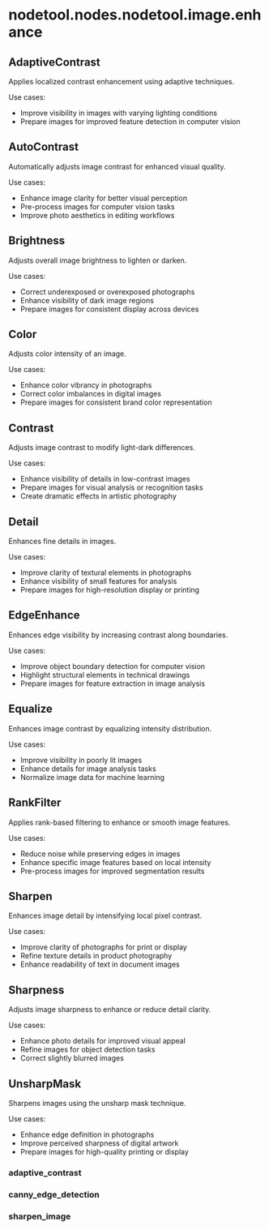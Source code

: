 # nodetool.nodes.nodetool.image.enhance

## AdaptiveContrast

Applies localized contrast enhancement using adaptive techniques.

Use cases:
- Improve visibility in images with varying lighting conditions
- Prepare images for improved feature detection in computer vision

## AutoContrast

Automatically adjusts image contrast for enhanced visual quality.

Use cases:
- Enhance image clarity for better visual perception
- Pre-process images for computer vision tasks
- Improve photo aesthetics in editing workflows

## Brightness

Adjusts overall image brightness to lighten or darken.

Use cases:
- Correct underexposed or overexposed photographs
- Enhance visibility of dark image regions
- Prepare images for consistent display across devices

## Color

Adjusts color intensity of an image.

Use cases:
- Enhance color vibrancy in photographs
- Correct color imbalances in digital images
- Prepare images for consistent brand color representation

## Contrast

Adjusts image contrast to modify light-dark differences.

Use cases:
- Enhance visibility of details in low-contrast images
- Prepare images for visual analysis or recognition tasks
- Create dramatic effects in artistic photography

## Detail

Enhances fine details in images.

Use cases:
- Improve clarity of textural elements in photographs
- Enhance visibility of small features for analysis
- Prepare images for high-resolution display or printing

## EdgeEnhance

Enhances edge visibility by increasing contrast along boundaries.

Use cases:
- Improve object boundary detection for computer vision
- Highlight structural elements in technical drawings
- Prepare images for feature extraction in image analysis

## Equalize

Enhances image contrast by equalizing intensity distribution.

Use cases:
- Improve visibility in poorly lit images
- Enhance details for image analysis tasks
- Normalize image data for machine learning

## RankFilter

Applies rank-based filtering to enhance or smooth image features.

Use cases:
- Reduce noise while preserving edges in images
- Enhance specific image features based on local intensity
- Pre-process images for improved segmentation results

## Sharpen

Enhances image detail by intensifying local pixel contrast.

Use cases:
- Improve clarity of photographs for print or display
- Refine texture details in product photography
- Enhance readability of text in document images

## Sharpness

Adjusts image sharpness to enhance or reduce detail clarity.

Use cases:
- Enhance photo details for improved visual appeal
- Refine images for object detection tasks
- Correct slightly blurred images

## UnsharpMask

Sharpens images using the unsharp mask technique.

Use cases:
- Enhance edge definition in photographs
- Improve perceived sharpness of digital artwork
- Prepare images for high-quality printing or display

### adaptive_contrast

### canny_edge_detection

### sharpen_image

